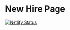 # New Hire Page

[![Netlify Status](https://api.netlify.com/api/v1/badges/d59e050c-70f7-4228-94a4-7e3e9c38d47b/deploy-status)](https://app.netlify.com/sites/schaeffler-new-hire-preview/deploys)

